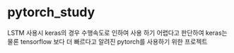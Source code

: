 # pytorch_study
LSTM 사용시 keras의 경우 수행속도로 인하여 사용 하기 어렵다고 판단하여 keras는 물론 tensorflow 보다 더 빠르다고 알려진 pytorch를 사용하기 위한 프로젝트
